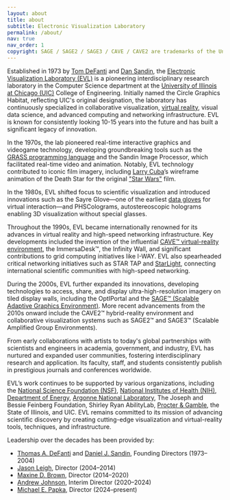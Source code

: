 ```yaml
---
layout: about
title: about
subtitle: Electronic Visualization Laboratory
permalink: /about/
nav: true
nav_order: 1
copyright: SAGE / SAGE2 / SAGE3 / CAVE / CAVE2 are trademarks of the University of Illinois Board of Trustees.
---
```


Established in 1973 by [Tom DeFanti](https://en.wikipedia.org/wiki/Thomas_A._DeFanti) and [Dan Sandin](https://en.wikipedia.org/wiki/Daniel_J._Sandin), the [Electronic Visualization Laboratory (EVL)](https://en.wikipedia.org/wiki/Electronic_Visualization_Laboratory) is a pioneering interdisciplinary research laboratory in the Computer Science department at the [University of Illinois at Chicago (UIC)](https://en.wikipedia.org/wiki/University_of_Illinois_Chicago) College of Engineering. Initially named the Circle Graphics Habitat, reflecting UIC's original designation, the laboratory has continuously specialized in collaborative visualization, [virtual reality](https://en.wikipedia.org/wiki/Virtual_reality), visual data science, and advanced computing and networking infrastructure. EVL is known for consistently looking 10-15 years into the future and has built a significant legacy of innovation. 

In the 1970s, the lab pioneered real-time interactive graphics and videogame technology, developing groundbreaking tools such as the [GRASS programming language](https://en.wikipedia.org/wiki/GRASS_(programming_language)) and the Sandin Image Processor, which facilitated real-time video and animation. Notably, EVL technology contributed to iconic film imagery, including [Larry Cuba](https://en.wikipedia.org/wiki/Larry_Cuba)’s wireframe animation of the Death Star for the original ["Star Wars"](https://en.wikipedia.org/wiki/Star_Wars_(film)) film.

In the 1980s, EVL shifted focus to scientific visualization and introduced innovations such as the Sayre Glove—one of the earliest [data gloves](https://en.wikipedia.org/wiki/Wired_glove) for virtual interaction—and PHSColograms, autostereoscopic holograms enabling 3D visualization without special glasses.

Throughout the 1990s, EVL became internationally renowned for its advances in virtual reality and high-speed networking infrastructure. Key developments included the invention of the influential [CAVE™ virtual-reality environment](https://en.wikipedia.org/wiki/Cave_automatic_virtual_environment), the ImmersaDesk™, the Infinity Wall, and significant contributions to grid computing initiatives like I-WAY. EVL also spearheaded critical networking initiatives such as STAR TAP and [StarLight](https://www.startap.net/starlight/), connecting international scientific communities with high-speed networking.

During the 2000s, EVL further expanded its innovations, developing technologies to access, share, and display ultra-high-resolution imagery on tiled display walls, including the OptIPortal and the [SAGE™ (Scalable Adaptive Graphics Environment)](https://www.sagecommons.org/). More recent advancements from the 2010s onward include the CAVE2™ hybrid-reality environment and collaborative visualization systems such as SAGE2™ and SAGE3™ (Scalable Amplified Group Environments).

From early collaborations with artists to today's global partnerships with scientists and engineers in academia, government, and industry, EVL has nurtured and expanded user communities, fostering interdisciplinary research and application. Its faculty, staff, and students consistently publish in prestigious journals and conferences worldwide.

EVL’s work continues to be supported by various organizations, including the [National Science Foundation (NSF)](https://en.wikipedia.org/wiki/National_Science_Foundation), [National Institutes of Health (NIH)](https://en.wikipedia.org/wiki/National_Institutes_of_Health), [Department of Energy](https://en.wikipedia.org/wiki/United_States_Department_of_Energy), [Argonne National Laboratory](https://en.wikipedia.org/wiki/Argonne_National_Laboratory), The Joseph and Bessie Feinberg Foundation, Shirley Ryan AbilityLab, [Procter & Gamble](https://en.wikipedia.org/wiki/Procter_%26_Gamble), the State of Illinois, and UIC. EVL remains committed to its mission of advancing scientific discovery by creating cutting-edge visualization and virtual-reality tools, techniques, and infrastructure.

Leadership over the decades has been provided by:

- [Thomas A. DeFanti](https://en.wikipedia.org/wiki/Thomas_A._DeFanti) and [Daniel J. Sandin](https://en.wikipedia.org/wiki/Daniel_J._Sandin), Founding Directors (1973–2004)  
- [Jason Leigh](https://www.mindmeister.com/app/map/2671123807?t=8kkUtoEmru), Director (2004–2014)  
- [Maxine D. Brown](https://en.wikipedia.org/wiki/Maxine_D._Brown), Director (2014–2020)  
- [Andrew Johnson](https://www.evl.uic.edu/aej/), Interim Director (2020–2024)  
- [Michael E. Papka](https://en.wikipedia.org/wiki/Michael_E._Papka), Director (2024–present)  
